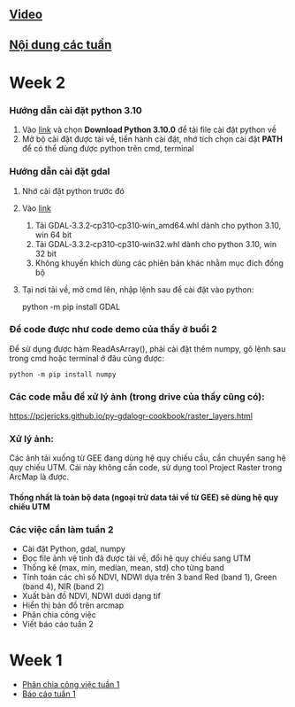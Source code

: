 ## [Video](https://drive.google.com/drive/u/1/folders/1awGYqGV_5hWIoVv1vNOF4-kRdxzHxZOe?fbclid=IwAR11ad05Ecp6A2AnpCRYWFspzNdUBTHvQbV9xpSIRWxhRZE6F1sttR5NC1I)
## [Nội dung các tuần](https://drive.google.com/drive/u/1/folders/1JJwqWC6EleRNKuATofdjEKSIjEiy3iF5?fbclid=IwAR2u54f6pQVvyxwTa4wJeakeqZPQfrEdAxA058Zu_eAsTQAgKxoVucr99No)

# Week 2

### Hướng dẫn cài đặt python 3.10
1. Vào [link](https://www.python.org/downloads/) và chọn **Download Python 3.10.0** để tải file cài đặt python về
2. Mở bộ cài đặt được tài về, tiến hành cài đặt, nhớ tích chọn cài đặt **PATH** để có thể dùng được python trên cmd, terminal

### Hướng dẫn cài đặt gdal
1. Nhớ cài đặt python trước đó
2. Vào [link](https://www.lfd.uci.edu/~gohlke/pythonlibs/#gdal%20t%E1%BA%A3i%20GDAL%E2%80%913.3.2%E2%80%91cp310%E2%80%91cp310%E2%80%91win_amd64.whl)
   1. Tải GDAL‑3.3.2‑cp310‑cp310‑win_amd64.whl dành cho python 3.10, win 64 bit
   2. Tải GDAL‑3.3.2‑cp310‑cp310‑win32.whl dành cho python 3.10, win 32 bit
   3. Không khuyến khích dùng các phiên bản khác nhằm mục đích đồng bộ
3. Tại nơi tải về, mở cmd lên, nhập lệnh sau để cài đặt vào python:

   python -m pip install GDAL

### Để code được như code demo của thầy ở buổi 2
Để sử dụng được hàm ReadAsArray(), phải cài đặt thêm numpy, gõ lệnh sau trong cmd hoặc terminal ở đâu cũng được:

    python -m pip install numpy

### Các code mẫu để xử lý ảnh (trong drive của thầy cũng có):
https://pcjericks.github.io/py-gdalogr-cookbook/raster_layers.html

### Xử lý ảnh:
Các ảnh tải xuống từ GEE đang dùng hệ quy chiếu cầu, cần chuyển sang hệ quy chiếu UTM. Cái này không cần code, sử dụng tool Project Raster trong ArcMap là được.

#### **Thống nhất là toàn bộ data (ngoại trừ data tải về từ GEE) sẽ dùng hệ quy chiếu UTM**

### Các việc cần làm tuần 2
- Cài đặt Python, gdal, numpy
- Đọc file ảnh vệ tinh đã được tải về, đổi hệ quy chiếu sang UTM
- Thống kê (max, min, median, mean, std) cho từng band
- Tính toán các chỉ số NDVI, NDWI dựa trên 3 band Red (band 1), Green (band 4), NIR (band 2)
- Xuất bản đồ NDVI, NDWI dưới dạng tif
- Hiển thị bản đồ trên arcmap
- Phân chia công việc
- Viết báo cáo tuần 2

# Week 1
- [Phân chia công việc tuần 1](https://docs.google.com/document/d/18LiRxJy1365zXZHxYvq2JjOhk1iDiqnwuc550IVhdoE/edit?usp=sharing)
- [Báo cáo tuần 1](https://docs.google.com/document/d/1q4bj2tZiTIZd2wr4d2H6bYxeV17nWVYt/edit?usp=sharing&ouid=116186330127070054360&rtpof=true&sd=true)